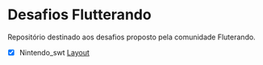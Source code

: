 # Desafios Flutterando

Repositório destinado aos desafios proposto pela comunidade Fluterando.

- [x] Nintendo_swt [Layout](https://www.figma.com/file/EVeqd5Nlgr3MNE2JyespMj/NintendoSwt-Flutterando?node-id=2%3A102)
